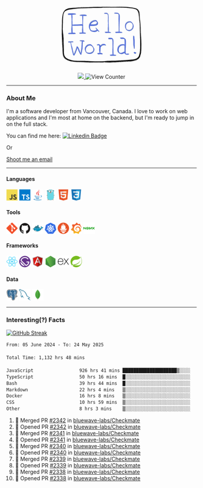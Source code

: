 <div align="center">
    <img src="./img/hello_world.webp" height="200px" width="">
    <div>
        <a href="https://www.linkedin.com/in/ajhollid">
            <img src="https://img.shields.io/badge/LinkedIn-blue"/>
        </a>
        <img src="https://komarev.com/ghpvc/?username=ajhollid&color=yellow" alt="View Counter">
    </div>
</div>

---

### About Me

I'm a software developer from Vancouver, Canada. I love to work on web applications and I'm most at home on the backend, but I'm ready to jump in on the full stack.

You can find me here: [![Linkedin Badge](https://img.shields.io/badge/-ajhollid-blue?style=flat&logo=Linkedin&logoColor=white)](https://www.linkedin.com/in/ajhollid)

Or

[Shoot me an email](mailto:ajhollid@gmail.com)

---

#### Languages

<div>
    <img src="./img/devicons/javascript-original.svg" width=30 height=30 alt="JavaScript">
    <img src="/img/devicons/typescript-original.svg" width=30 height=30 alt="TypeScript">
    <img src="./img/devicons/java-original.svg" width=30 height=30 alt="Java">
    <img src="./img/devicons/go-original.svg" width=30 height=30 alt="Golang">
    <img src="./img/devicons/html5-original.svg" width=30 height=30 alt="HTML 5">
    <img src="./img/devicons/css3-original.svg" width=30 height=30 alt="CSS 3">
</div>

#### Tools

<div>
    <img src="./img/devicons/git-original.svg" width=30 height=30 alt="Git">
    <img src="./img/devicons/github-original.svg" width=30 height=30 alt="Github">
    <img src="./img/devicons/docker-original.svg" width=30 
    height=30 alt="Docker">
    <img src="./img/devicons/kubernetes-original.svg" width=30 height=30 alt="K8">
    <img src="./img/devicons/prometheus-original.svg" width=30 height=30 alt="Prometheus">
    <img src="./img/devicons/grafana-original.svg" width=30 height=30 alt="Grafana">
    <img src="./img/devicons/nginx-original.svg" width=30 height=30 alt="Nginx">
</div>

#### Frameworks

<div>
    <img src="./img/devicons/react-original.svg" width=30 height=30 alt="React">
    <img src="./img/devicons/gatsby-original.svg" width=30 height=30 alt="Gatsby">
    <img src="./img/devicons/angularjs-original.svg" width=30 height=30 alt="AngularJS">
    <img src="./img/devicons/nodejs-original.svg" width=30 height=30 alt="NodeJS">
    <img src="./img/devicons/express-original.svg" width=30 height=30 alt="Express">
    <img src="./img/devicons/spring-original.svg" width=30 height=30 alt="Spring">
</div>

#### Data

<div>
    <img src="./img/devicons/postgresql-original.svg" width=30 height=30 alt="Postgresql">
    <img src="./img/devicons/mysql-original.svg" width=30 height=30 alt="Mysql">
    <img src="./img/devicons/mongodb-original.svg" width=30 height=30 alt="MongoDB">
</div>

---

### Interesting(?) Facts

[![GitHub Streak](http://github-readme-streak-stats.herokuapp.com?user=ajhollid)](https://git.io/streak-stats)

 <!--START_SECTION:waka-->

```txt
From: 05 June 2024 - To: 24 May 2025

Total Time: 1,132 hrs 48 mins

JavaScript                 926 hrs 41 mins ████████████████████▒░░░░   81.23 %
TypeScript                 50 hrs 16 mins  █░░░░░░░░░░░░░░░░░░░░░░░░   04.41 %
Bash                       39 hrs 44 mins  █░░░░░░░░░░░░░░░░░░░░░░░░   03.48 %
Markdown                   22 hrs 4 mins   ▒░░░░░░░░░░░░░░░░░░░░░░░░   01.94 %
Docker                     16 hrs 8 mins   ▒░░░░░░░░░░░░░░░░░░░░░░░░   01.42 %
CSS                        10 hrs 59 mins  ▒░░░░░░░░░░░░░░░░░░░░░░░░   00.96 %
Other                      8 hrs 3 mins    ▒░░░░░░░░░░░░░░░░░░░░░░░░   00.71 %
```

<!--END_SECTION:waka-->


<!--START_SECTION:activity-->
1. 🎉 Merged PR [#2342](https://github.com/bluewave-labs/Checkmate/pull/2342) in [bluewave-labs/Checkmate](https://github.com/bluewave-labs/Checkmate)
2. 💪 Opened PR [#2342](https://github.com/bluewave-labs/Checkmate/pull/2342) in [bluewave-labs/Checkmate](https://github.com/bluewave-labs/Checkmate)
3. 🎉 Merged PR [#2341](https://github.com/bluewave-labs/Checkmate/pull/2341) in [bluewave-labs/Checkmate](https://github.com/bluewave-labs/Checkmate)
4. 💪 Opened PR [#2341](https://github.com/bluewave-labs/Checkmate/pull/2341) in [bluewave-labs/Checkmate](https://github.com/bluewave-labs/Checkmate)
5. 🎉 Merged PR [#2340](https://github.com/bluewave-labs/Checkmate/pull/2340) in [bluewave-labs/Checkmate](https://github.com/bluewave-labs/Checkmate)
6. 💪 Opened PR [#2340](https://github.com/bluewave-labs/Checkmate/pull/2340) in [bluewave-labs/Checkmate](https://github.com/bluewave-labs/Checkmate)
7. 🎉 Merged PR [#2339](https://github.com/bluewave-labs/Checkmate/pull/2339) in [bluewave-labs/Checkmate](https://github.com/bluewave-labs/Checkmate)
8. 💪 Opened PR [#2339](https://github.com/bluewave-labs/Checkmate/pull/2339) in [bluewave-labs/Checkmate](https://github.com/bluewave-labs/Checkmate)
9. 🎉 Merged PR [#2338](https://github.com/bluewave-labs/Checkmate/pull/2338) in [bluewave-labs/Checkmate](https://github.com/bluewave-labs/Checkmate)
10. 💪 Opened PR [#2338](https://github.com/bluewave-labs/Checkmate/pull/2338) in [bluewave-labs/Checkmate](https://github.com/bluewave-labs/Checkmate)
<!--END_SECTION:activity-->
